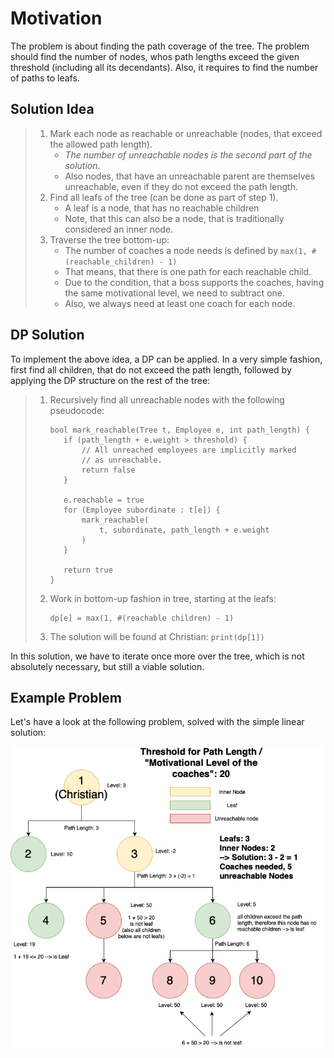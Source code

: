 # Motivation

The problem is about finding the path coverage of the tree. The problem should find the number of nodes, whos path lengths exceed the given threshold (including all its decendants). Also, it requires to find the number of paths to leafs.

## Solution Idea

> 1. Mark each node as reachable or unreachable (nodes, that exceed the allowed path length).
>    - _The number of unreachable nodes is the second part of the solution_.
>    - Also nodes, that have an unreachable parent are themselves unreachable, even if they do not exceed the path length.
> 2. Find all leafs of the tree (can be done as part of step 1). 
>    - A leaf is a node, that has no reachable children
>    - Note, that this can also be a node, that is traditionally considered an inner node.
> 3. Traverse the tree bottom-up:
>    - The number of coaches a node needs is defined by `max(1, #(reachable_children) - 1)`
>    - That means, that there is one path for each reachable child.
>    - Due to the condition, that a boss supports the coaches, having the same motivational level, we need to subtract one.
>    - Also, we always need at least one coach for each node.

## DP Solution 

To implement the above idea, a DP can be applied. In a very simple fashion, first find all children, that do not exceed the path length, followed by applying the DP structure on the rest of the tree:

> 1. Recursively find all unreachable nodes with the following pseudocode:
>    ```
>    bool mark_reachable(Tree t, Employee e, int path_length) {
>       if (path_length + e.weight > threshold) {
>           // All unreached employees are implicitly marked
>           // as unreachable.
>           return false
>       }
>    
>       e.reachable = true
>       for (Employee subordinate : t[e]) {
>           mark_reachable(
>               t, subordinate, path_length + e.weight
>           )
>       }
>    
>       return true
>    }
>    ```
> 2. Work in bottom-up fashion in tree, starting at the leafs:
>    ```
>    dp[e] = max(1, #(reachable children) - 1)
>    ```
> 3. The solution will be found at Christian: `print(dp[1])`

In this solution, we have to iterate once more over the tree, which is not absolutely necessary, but still a viable solution.

## Example Problem

Let's have a look at the following problem, solved with the simple linear solution:

![Example Problem](./example-tree.png)